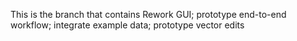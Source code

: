This is the branch that contains Rework GUI; prototype end-to-end
workflow; integrate example data; prototype vector edits
